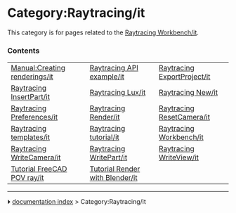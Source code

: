# Category:Raytracing/it
This category is for pages related to the [Raytracing Workbench/it](Raytracing_Workbench/it.md).

### Contents

|     |     |     |
| --- | --- | --- |
| [Manual:Creating renderings/it](Manual_Creating_renderings/it.md) | [Raytracing API example/it](Raytracing_API_example/it.md) | [Raytracing ExportProject/it](Raytracing_ExportProject/it.md) |
| [Raytracing InsertPart/it](Raytracing_InsertPart/it.md) | [Raytracing Lux/it](Raytracing_Lux/it.md) | [Raytracing New/it](Raytracing_New/it.md) |
| [Raytracing Preferences/it](Raytracing_Preferences/it.md) | [Raytracing Render/it](Raytracing_Render/it.md) | [Raytracing ResetCamera/it](Raytracing_ResetCamera/it.md) |
| [Raytracing templates/it](Raytracing_templates/it.md) | [Raytracing tutorial/it](Raytracing_tutorial/it.md) | [Raytracing Workbench/it](Raytracing_Workbench/it.md) |
| [Raytracing WriteCamera/it](Raytracing_WriteCamera/it.md) | [Raytracing WritePart/it](Raytracing_WritePart/it.md) | [Raytracing WriteView/it](Raytracing_WriteView/it.md) |
| [Tutorial FreeCAD POV ray/it](Tutorial_FreeCAD_POV_ray/it.md) | [Tutorial Render with Blender/it](Tutorial_Render_with_Blender/it.md) |



---
⏵ [documentation index](../README.md) > Category:Raytracing/it

